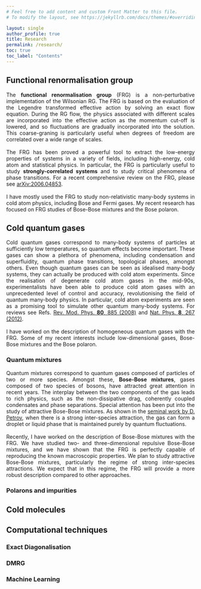 ```yaml
---
# Feel free to add content and custom Front Matter to this file.
# To modify the layout, see https://jekyllrb.com/docs/themes/#overriding-theme-defaults

layout: single
author_profile: true
title: Research
permalink: /research/
toc: true
toc_label: "Contents"
---
```


## Functional renormalisation group

<div style="text-align: justify">
The <b>functional renormalisation group</b> (FRG) is a non-perturbative implementation of the Wilsonian RG. The FRG is based on the evaluation of the Legendre transformed effective action by solving an exact flow equation. During the RG flow, the physics associated with different scales are incorporated into the effective action as the momentum cut-off is lowered, and so fluctuations are gradually incorporated into the solution. This coarse-graning is particularly useful when degrees of freedom are correlated over a wide range of scales.
<br><br>
The FRG has been proved a powerful tool to extract the low-energy properties of systems in a variety of fields, including high-energy, cold atom and statistical physics. In particular, the FRG is particularly useful to study <b>strongly-correlated systems</b> and to study critical phenomena of phase transitions. For a recent comprehensive review on the FRG, please see 
<a href="https://arxiv.org/abs/2006.04853">arXiv:2006.04853</a>.
<br><br>
I have mostly used the FRG to study non-relativistic many-body systems in cold atom physics, including Bose and Fermi gases. My recent research has focused on FRG studies of Bose-Bose mixtures and the Bose polaron.
</div>


## Cold quantum gases

<div style="text-align: justify">
Cold quantum gases correspond to many-body systems of particles at sufficiently low temperatures, so quantum effects become important. These gases can show a plethora of phenomena, including condensation and superfluidity, quantum phase transitions, topological phases, amongst others. Even though quantum gases can be seen as idealised many-body systems, they can actually be produced with cold atom experiments. Since the realisation of degenerate cold atom gases in the mid-90s, experimentalists have been able to produce cold atom gases with an unprecedented level of control and accuracy, revolutionising the field of quantum many-body physics. In particular, cold atom experiments are seen as a promising tool to simulate other quantum many-body systems. For reviews see Refs. <a href="https://journals.aps.org/rmp/abstract/10.1103/RevModPhys.80.885">Rev. Mod. Phys. <b>80</b>, 885 (2008)</a> and <a href="https://www.nature.com/articles/nphys2259">Nat. Phys. <b>8</b>, 267 (2012)</a>.
<br><br>
I have worked on the description of homogeneous quantum gases with the FRG. Some of my recent interests include low-dimensional gases, Bose-Bose mixtures and the Bose polaron.
</div>

### Quantum mixtures

<div style="text-align: justify">
Quantum mixtures correspond to quantum gases composed of particles of two or more species. Amongst these, <b>Bose-Bose mixtures</b>, gases composed of two species of bosons, have attracted great attention in recent years. The interplay between the two components of the gas leads to rich physics, such as the non-dissipative drag, coherently coupled condensates and phase separations. Special attention has been put into the study of attractive Bose-Bose mixtures. As shown in the <a href="https://journals.aps.org/prl/abstract/10.1103/PhysRevLett.115.155302">seminal work by  D. Petrov</a>, when there is a strong inter-species attraction, the gas can form a droplet or liquid phase that is maintained purely by quantum fluctuations. 
<br><br>
Recently, I have worked on the description of Bose-Bose mixtures with the FRG. We have studied two- and three-dimensional repulsive Bose-Bose mixtures, and we have shown that the FRG is perfectly capable of reproducing the known macroscopic properties. We plan to study attractive Bose-Bose mixtures, particularly the regime of strong inter-species attractions. We expect that in this regime, the FRG will provide a more robust description compared to other approaches.
</div>

### Polarons and impurities

## Cold molecules

## Computational techniques

### Exact Diagonalisation

### DMRG

### Machine Learning
